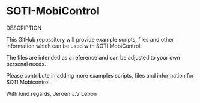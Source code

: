 # SOTI-MobiControl
DESCRIPTION

This GitHub repossitory will provide example scripts, files and other information which can be used with SOTI MobiControl.

The files are intended as a reference and can be adjusted to your own persenal needs.

Please contribute in adding more examples scripts, files and information for SOTI Mobicontrol.

With kind regards, Jeroen J.V Lebon
